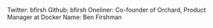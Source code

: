 Twitter: bfirsh
Github: bfirsh
Oneliner: ​​Co-founder of Orchard, Product Manager at Docker
Name: Ben Firshman